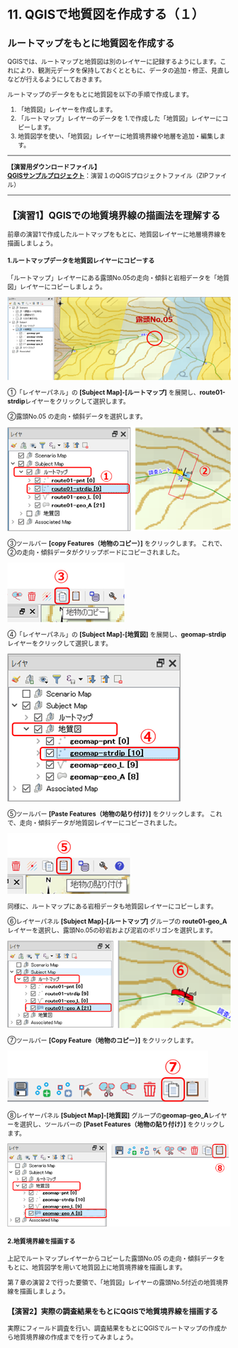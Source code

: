 # 11. QGISで地質図を作成する（１）

## ルートマップをもとに地質図を作成する

QGISでは、ルートマップと地質図は別のレイヤーに記録するようにします。これにより、観測元データを保持しておくとともに、データの追加・修正、見直しなどが行えるようにしておきます。

ルートマップのデータをもとに地質図を以下の手順で作成します。

1. 「地質図」レイヤーを作成します。  
2. 「ルートマップ」レイヤーのデータを 1.で作成した「地質図」レイヤーにコピーします。 
3. 地質図学を使い、「地質図」レイヤーに地質境界線や地層を追加・編集します。  

----
**【演習用ダウンロードファイル】**  
[**QGISサンプルプロジェクト**](./files/project_chapter11.zip)：演習１のQGISプロジェクトファイル（ZIPファイル）  

----  


## 【演習1】QGISでの地質境界線の描画法を理解する

前章の演習1で作成したルートマップをもとに、地質図レイヤーに地層境界線を描画しましょう。

#### 1.ルートマップデータを地質図レイヤーにコピーする

「ルートマップ」レイヤーにある露頭No.05の走向・傾斜と岩相データを「地質図」レイヤーにコピーしましょう。

![](./img/chapter11-00.png)

①「レイヤーパネル」の **[Subject Map]-[ルートマップ]** を展開し、**route01-strdip**レイヤーをクリックして選択します。

②露頭No.05 の走向・傾斜データを選択します。

![](./img/chapter11-01.png)

③ツールバー **[copy Features（地物のコピー）]** をクリックします。 これで、②の走向・傾斜データがクリップボードにコピーされました。

![](./img/chapter11-03.png)

④「レイヤーパネル」の **[Subject Map]-[地質図]** を展開し、**geomap-strdip**レイヤーをクリックして選択します。

![](./img/chapter11-04.png)

⑤ツールバー **[Paste Features（地物の貼り付け）]** をクリックします。 これで、走向・傾斜データが地質図レイヤーにコピーされました。

![](./img/chapter11-05.png)

同様に、ルートマップにある岩相データも地質図レイヤーにコピーします。

⑥レイヤーパネル **[Subject Map]-[ルートマップ]** グループの **route01-geo_A** レイヤーを選択し、露頭No.05の砂岩および泥岩のポリゴンを選択します。

![](./img/chapter11-06.png)

⑦ツールバー **[Copy Feature（地物のコピー）]** をクリックします。

![](./img/chapter11-07.png)

⑧レイヤーパネル **[Subject Map]-[地質図]** グループの**geomap-geo_A**レイヤーを選択し、ツールバーの **[Paset Features（地物の貼り付け）]** をクリックします。

![](./img/chapter11-08.png)  


#### 2.地質境界線を描画する

上記でルートマップレイヤーからコピーした露頭No.05 の走向・傾斜データをもとに、地質図学を用いて地質図上に地質境界線を描画します。

第７章の演習２で行った要領で、「地質図」レイヤーの露頭No.5付近の地質境界線を描画しましょう。  

### 【演習2】実際の調査結果をもとにQGISで地質境界線を描画する

実際にフィールド調査を行い、調査結果をもとにQGISでルートマップの作成から地質境界線の作成までを行ってみましょう。

